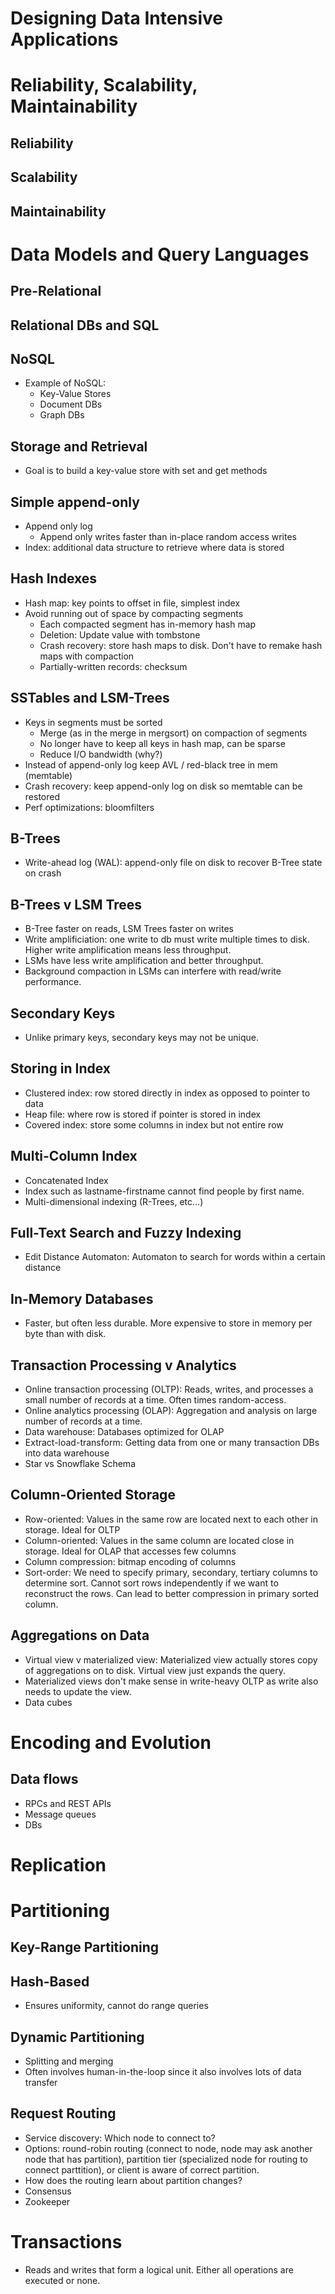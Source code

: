 Designing Data Intensive Applications
=====================================
# Reliability, Scalability, Maintainability
## Reliability
## Scalability 
## Maintainability

# Data Models and Query Languages
## Pre-Relational
## Relational DBs and SQL
## NoSQL 
* Example of NoSQL:
  * Key-Value Stores
  * Document DBs
  * Graph DBs

## Storage and Retrieval
* Goal is to build a key-value store with set and get methods
## Simple append-only
* Append only log
  * Append only writes faster than in-place random access writes 
* Index: additional data structure to retrieve where data is stored
## Hash Indexes
* Hash map: key points to offset in file, simplest index
* Avoid running out of space by compacting segments
  * Each compacted segment has in-memory hash map 
  * Deletion: Update value with tombstone
  * Crash recovery: store hash maps to disk. Don't have to remake hash maps with compaction
  * Partially-written records: checksum
## SSTables and LSM-Trees
* Keys in segments must be sorted
  * Merge (as in the merge in mergsort) on compaction of segments
  * No longer have to keep all keys in hash map, can be sparse
  * Reduce I/O bandwidth (why?)
* Instead of append-only log keep AVL / red-black tree in mem (memtable)
* Crash recovery: keep append-only log on disk so memtable can be restored
* Perf optimizations: bloomfilters
## B-Trees
* Write-ahead log (WAL): append-only file on disk to recover B-Tree state on crash
## B-Trees v LSM Trees
* B-Tree faster on reads, LSM Trees faster on writes
* Write amplificiation: one write to db must write multiple times to disk. Higher write amplification means less throughput.
* LSMs have less write amplification and better throughput.
* Background compaction in LSMs can interfere with read/write performance.
## Secondary Keys
* Unlike primary keys, secondary keys may not be unique. 
## Storing in Index
* Clustered index: row stored directly in index as opposed to pointer to data
* Heap file: where row is stored if pointer is stored in index
* Covered index: store some columns in index but not entire row
## Multi-Column Index
* Concatenated Index
 * Index such as lastname-firstname cannot find people by first name.  
* Multi-dimensional indexing (R-Trees, etc...)
## Full-Text Search and Fuzzy Indexing
* Edit Distance Automaton: Automaton to search for words within a certain distance
## In-Memory Databases
* Faster, but often less durable. More expensive to store in memory per byte than with disk.
## Transaction Processing v Analytics 
* Online transaction processing (OLTP): Reads, writes, and processes a small number of records at a time. Often times random-access.
* Online analytics processing (OLAP): Aggregation and analysis on large number of records at a time.
 * Data warehouse: Databases optimized for OLAP
 * Extract-load-transform: Getting data from one or many transaction DBs into data warehouse
* Star vs Snowflake Schema
## Column-Oriented Storage
* Row-oriented: Values in the same row are located next to each other in storage. Ideal for OLTP
* Column-oriented: Values in the same column are located close in storage. Ideal for OLAP that accesses few columns
 * Column compression: bitmap encoding of columns
* Sort-order: We need to specify primary, secondary, tertiary columns to determine sort. Cannot sort rows independently if we want to reconstruct the rows. Can lead to better compression in primary sorted column.
## Aggregations on Data
* Virtual view v materialized view: Materialized view actually stores copy of aggregations on to disk. Virtual view just expands the query.
* Materialized views don't make sense in write-heavy OLTP as write also needs to update the view.
* Data cubes

# Encoding and Evolution
## Data flows
* RPCs and REST APIs
* Message queues
* DBs

# Replication 

# Partitioning
## Key-Range Partitioning 
## Hash-Based
* Ensures uniformity, cannot do range queries 
## Dynamic Partitioning
* Splitting and merging
* Often involves human-in-the-loop since it also involves lots of data transfer
## Request Routing
* Service discovery: Which node to connect to?
* Options: round-robin routing (connect to node, node may ask another node that has partition), partition tier (specialized node for routing to connect parttition), or client is aware of correct partition.
* How does the routing learn about partition changes?
* Consensus
* Zookeeper

# Transactions
* Reads and writes that form a logical unit. Either all operations are executed or none. 

